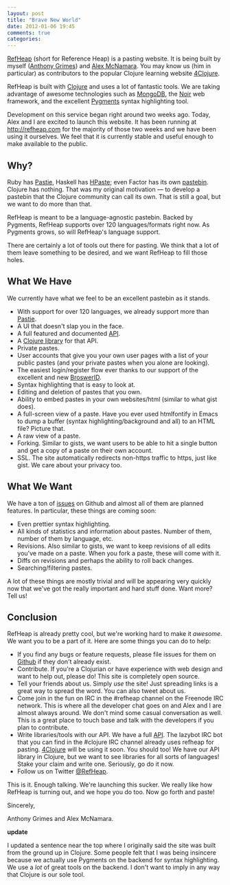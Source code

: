```yaml
---
layout: post
title: "Brave New World"
date: 2012-01-06 19:45
comments: true
categories:
---
```


[RefHeap](http://refheap.com) (short for Reference Heap) is a pasting website. It is being built by myself ([Anthony Grimes](http://github.com/Raynes)) and [Alex McNamara](http://github.com/amcnamara). You may know us (him in particular) as contributors to the popular Clojure learning website [4Clojure](http://4clojure.com).

RefHeap is built with [Clojure](http://clojure.org) and uses a lot of fantastic tools. We are taking advantage of awesome technologies such as [MongoDB](http://www.mongodb.org/), the [Noir](http://webnoir.org/) web framework, and the excellent [Pygments](http://pygments.org/) syntax highlighting tool.

Development on this service began right around two weeks ago. Today, Alex and I are excited to launch this website. It has been running at <http://refheap.com> for the majority of those two weeks and we have been using it ourselves. We feel that it is currently stable and useful enough to make available to the public.

## Why?

Ruby has [Pastie](http://pastie.org), Haskell has [HPaste](http://hpaste.org); even Factor has its own [pastebin](http://paste.factorcode.org/). Clojure has nothing. That was my original motivation — to develop a pastebin that the Clojure community can call its own. That is still a goal, but we want to do more than that.

RefHeap is meant to be a language-agnostic pastebin. Backed by Pygments, RefHeap supports over 120 languages/formats right now. As Pygments grows, so will RefHeap's language support.

There are certainly a lot of tools out there for pasting. We think that a lot of them leave something to be desired, and we want RefHeap to fill those holes.

## What We Have

We currently have what we feel to be an excellent pastebin as it stands.

* With support for over 120 languages, we already support more than [Pastie](http://pastie.org).
* A UI that doesn't slap you in the face.
* A full featured and documented [API](http://refheap.com/api).
* A [Clojure library](https://github.com/Raynes/innuendo) for that API.
* Private pastes.
* User accounts that give you your own user pages with a list of your public pastes (and your private pastes when you alone are looking).
* The easiest login/register flow ever thanks to our support of the excellent and new [BroswerID](http://browserid.org).
* Syntax highlighting that is easy to look at.
* Editing and deletion of pastes that you own.
* Ability to embed pastes in your own websites/html (similar to what gist does).
* A full-screen view of a paste. Have you ever used htmlfontify in Emacs to dump a buffer (syntax highlighting/background and all) to an HTML file? Picture that.
* A raw view of a paste.
* Forking. Similar to gists, we want users to be able to hit a single button and get a copy of a paste on their own account.
* SSL. The site automatically redirects non-https traffic to https, just like gist. We care about your privacy too.

## What We Want

We have a ton of [issues](http://github.com/Raynes/refheap/issues) on Github and  almost all of them are planned features. In particular, these things are coming soon:

* Even prettier syntax highlighting.
* All kinds of statistics and information about pastes. Number of them, number of them by language, etc.
* Revisions. Also similar to gists, we want to keep revisions of all edits you've made on a paste. When you fork a paste, these will come with it.
* Diffs on revisions and perhaps the ability to roll back changes.
* Searching/filtering pastes.

A lot of these things are mostly trivial and will be appearing very quickly now that we've got the really important and hard stuff done. Want more? Tell us!

## Conclusion

RefHeap is already pretty cool, but we're working hard to make it *awesome*. We want you to be a part of it. Here are some things you can do to help:

* If you find any bugs or feature requests, please file issues for them on [Github](https://github.com/Raynes/refheap/issues) if they don't already exist. 
* Contribute. If you're a Clojurian or have experience with web design and want to help out, please do! This site is completely open source.
* Tell your friends about us. Simply *use* the site! Just spreading links is a great way to spread the word. You can also tweet about us.
* Come join in the fun on IRC in the #refheap channel on the Freenode IRC network. This is where all the developer chat goes on and Alex and I are almost always around. We don't mind some casual conversation as well. This is a great place to touch base and talk with the developers if you plan to contribute.
* Write libraries/tools with our API. We have a full [API](http://refheap.com/api). The lazybot IRC bot that you can find in the #clojure IRC channel already uses refheap for pasting. [4Clojure](http://4clojure.com) will be using it soon. You should too! We have our API library in Clojure, but we want to see libraries for all sorts of languages! Stake your claim and write one. Seriously, go do it now.
* Follow us on Twitter [@RefHeap](http://twitter.com/RefHeap).

This is it. Enough talking. We're launching this sucker. We really like how RefHeap is turning out, and we hope you do too. Now go forth and paste!

Sincerely,

Anthony Grimes and Alex McNamara.

**update**

I updated a sentence near the top where I originally said the site was built from the ground up in Clojure. Some people felt that I was being insincere because we actually use Pygments on the backend for syntax highlighting. We use a *lot* of great tools on the backend. I don't want to imply in any way that Clojure is our sole tool.
